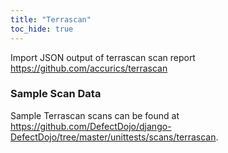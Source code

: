 ```yaml
---
title: "Terrascan"
toc_hide: true
---
```

Import JSON output of terrascan scan report <https://github.com/accurics/terrascan>

### Sample Scan Data
Sample Terrascan scans can be found at https://github.com/DefectDojo/django-DefectDojo/tree/master/unittests/scans/terrascan.